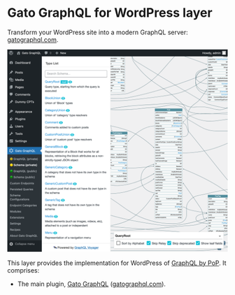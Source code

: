 # Gato GraphQL for WordPress layer

Transform your WordPress site into a modern GraphQL server: [gatographql.com](https://gatographql.com).

![The interactive schema visualizer](plugins/gatographql/docs/images/interactive-schema.png)

This layer provides the implementation for WordPress of [GraphQL by PoP](https://graphql-by-pop.com/). It comprises:

- The main plugin, [Gato GraphQL](plugins/gatographql) ([gatographql.com](https://gatographql.com)).

